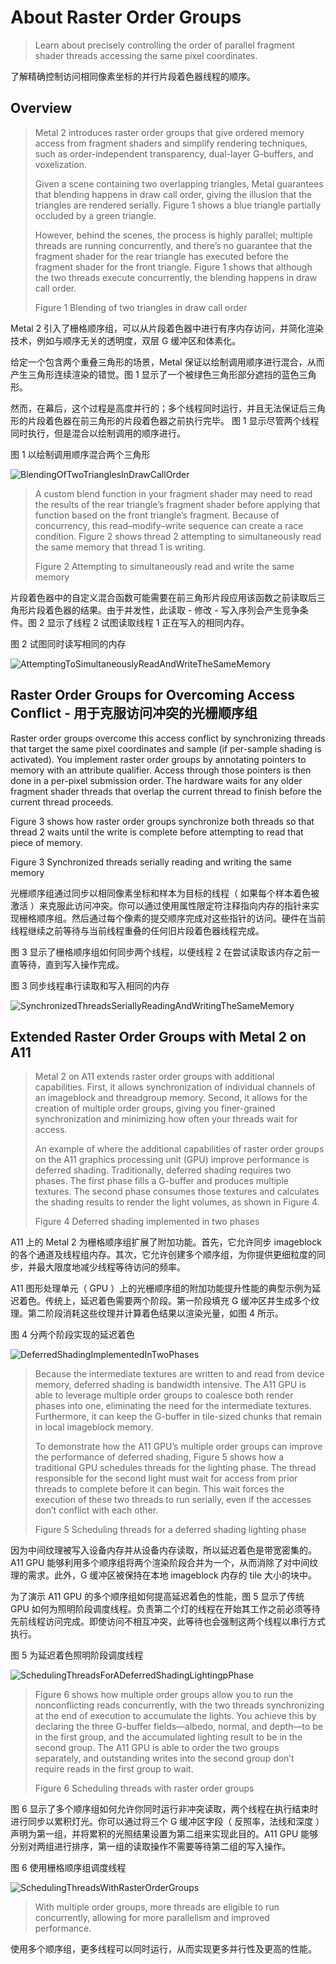 #  About Raster Order Groups

> Learn about precisely controlling the order of parallel fragment shader threads accessing the same pixel coordinates.

了解精确控制访问相同像素坐标的并行片段着色器线程的顺序。

## Overview

> Metal 2 introduces raster order groups that give ordered memory access from fragment shaders and simplify rendering techniques, such as order-independent transparency, dual-layer G-buffers, and voxelization.
>
> Given a scene containing two overlapping triangles, Metal guarantees that blending happens in draw call order, giving the illusion that the triangles are rendered serially. Figure 1 shows a blue triangle partially occluded by a green triangle.
>
> However, behind the scenes, the process is highly parallel; multiple threads are running concurrently, and there’s no guarantee that the fragment shader for the rear triangle has executed before the fragment shader for the front triangle. Figure 1 shows that although the two threads execute concurrently, the blending happens in draw call order.
>
> Figure 1 Blending of two triangles in draw call order

Metal 2 引入了栅格顺序组，可以从片段着色器中进行有序内存访问，并简化渲染技术，例如与顺序无关的透明度，双层 G 缓冲区和体素化。

给定一个包含两个重叠三角形的场景，Metal 保证以绘制调用顺序进行混合，从而产生三角形连续渲染的错觉。图 1 显示了一个被绿色三角形部分遮挡的蓝色三角形。

然而，在幕后，这个过程是高度并行的；多个线程同时运行，并且无法保证后三角形的片段着色器在前三角形的片段着色器之前执行完毕。 图 1 显示尽管两个线程同时执行，但是混合以绘制调用的顺序进行。

图 1 以绘制调用顺序混合两个三角形

![BlendingOfTwoTrianglesInDrawCallOrder](../../resource/Metal/Markdown/BlendingOfTwoTrianglesInDrawCallOrder.png)

> A custom blend function in your fragment shader may need to read the results of the rear triangle’s fragment shader before applying that function based on the front triangle’s fragment. Because of concurrency, this read–modify–write sequence can create a race condition. Figure 2 shows thread 2 attempting to simultaneously read the same memory that thread 1 is writing.
>
> Figure 2 Attempting to simultaneously read and write the same memory

片段着色器中的自定义混合函数可能需要在前三角形片段应用该函数之前读取后三角形片段着色器的结果。由于并发性，此读取 - 修改 - 写入序列会产生竞争条件。图 2 显示了线程 2 试图读取线程 1 正在写入的相同内存。

图 2 试图同时读写相同的内存

![AttemptingToSimultaneouslyReadAndWriteTheSameMemory](../../resource/Metal/Markdown/AttemptingToSimultaneouslyReadAndWriteTheSameMemory.png)

## Raster Order Groups for Overcoming Access Conflict - 用于克服访问冲突的光栅顺序组

Raster order groups overcome this access conflict by synchronizing threads that target the same pixel coordinates and sample (if per-sample shading is activated). You implement raster order groups by annotating pointers to memory with an attribute qualifier. Access through those pointers is then done in a per-pixel submission order. The hardware waits for any older fragment shader threads that overlap the current thread to finish before the current thread proceeds.

Figure 3 shows how raster order groups synchronize both threads so that thread 2 waits until the write is complete before attempting to read that piece of memory.

Figure 3 Synchronized threads serially reading and writing the same memory

光栅顺序组通过同步以相同像素坐标和样本为目标的线程（ 如果每个样本着色被激活 ）来克服此访问冲突。你可以通过使用属性限定符注释指向内存的指针来实现栅格顺序组。然后通过每个像素的提交顺序完成对这些指针的访问。硬件在当前线程继续之前等待与当前线程重叠的任何旧片段着色器线程完成。

图 3 显示了栅格顺序组如何同步两个线程，以便线程 2 在尝试读取该内存之前一直等待，直到写入操作完成。

图 3 同步线程串行读取和写入相同的内存

![SynchronizedThreadsSeriallyReadingAndWritingTheSameMemory](../../resource/Metal/Markdown/SynchronizedThreadsSeriallyReadingAndWritingTheSameMemory.png)

## Extended Raster Order Groups with Metal 2 on A11

> Metal 2 on A11 extends raster order groups with additional capabilities. First, it allows synchronization of individual channels of an imageblock and threadgroup memory. Second, it allows for the creation of multiple order groups, giving you finer-grained synchronization and minimizing how often your threads wait for access.
>
> An example of where the additional capabilities of raster order groups on the A11 graphics processing unit (GPU) improve performance is deferred shading. Traditionally, deferred shading requires two phases. The first phase fills a G-buffer and produces multiple textures. The second phase consumes those textures and calculates the shading results to render the light volumes, as shown in Figure 4.
>
> Figure 4 Deferred shading implemented in two phases

A11 上的 Metal 2 为栅格顺序组扩展了附加功能。首先，它允许同步 imageblock 的各个通道及线程组内存。其次，它允许创建多个顺序组，为你提供更细粒度的同步，并最大限度地减少线程等待访问的频率。

A11 图形处理单元（ GPU ）上的光栅顺序组的附加功能提升性能的典型示例为延迟着色。传统上，延迟着色需要两个阶段。第一阶段填充 G 缓冲区并生成多个纹理。第二阶段消耗这些纹理并计算着色结果以渲染光量，如图 4 所示。

图 4 分两个阶段实现的延迟着色

![DeferredShadingImplementedInTwoPhases](../../resource/Metal/Markdown/DeferredShadingImplementedInTwoPhases.png)

> Because the intermediate textures are written to and read from device memory, deferred shading is bandwidth intensive. The A11 GPU is able to leverage multiple order groups to coalesce both render phases into one, eliminating the need for the intermediate textures. Furthermore, it can keep the G-buffer in tile-sized chunks that remain in local imageblock memory.
>
> To demonstrate how the A11 GPU’s multiple order groups can improve the performance of deferred shading, Figure 5 shows how a traditional GPU schedules threads for the lighting phase. The thread responsible for the second light must wait for access from prior threads to complete before it can begin. This wait forces the execution of these two threads to run serially, even if the accesses don’t conflict with each other.
>
> Figure 5 Scheduling threads for a deferred shading lighting phase

因为中间纹理被写入设备内存并从设备内存读取，所以延迟着色是带宽密集的。A11 GPU 能够利用多个顺序组将两个渲染阶段合并为一个，从而消除了对中间纹理的需求。此外，G 缓冲区被保持在本地 imageblock 内存的 tile 大小的块中。

为了演示 A11 GPU 的多个顺序组如何提高延迟着色的性能，图 5 显示了传统 GPU 如何为照明阶段调度线程。负责第二个灯的线程在开始其工作之前必须等待先前线程访问完成。即使访问不相互冲突，此等待也会强制这两个线程以串行方式执行。

图 5 为延迟着色照明阶段调度线程

![SchedulingThreadsForADeferredShadingLightingpPhase](../../resource/Metal/Markdown/SchedulingThreadsForADeferredShadingLightingpPhase.png)

> Figure 6 shows how multiple order groups allow you to run the nonconflicting reads concurrently, with the two threads synchronizing at the end of execution to accumulate the lights. You achieve this by declaring the three G-buffer fields—albedo, normal, and depth—to be in the first group, and the accumulated lighting result to be in the second group. The A11 GPU is able to order the two groups separately, and outstanding writes into the second group don’t require reads in the first group to wait.
>
> Figure 6 Scheduling threads with raster order groups

图 6 显示了多个顺序组如何允许你同时运行非冲突读取，两个线程在执行结束时进行同步以累积灯光。你可以通过将三个 G 缓冲区字段（ 反照率，法线和深度 ）声明为第一组，并将累积的光照结果设置为第二组来实现此目的。A11 GPU 能够分别对两组进行排序，第一组的读取操作不需要等待第二组的写入操作。

图 6 使用栅格顺序组调度线程

![SchedulingThreadsWithRasterOrderGroups](../../resource/Metal/Markdown/SchedulingThreadsWithRasterOrderGroups.png)

> With multiple order groups, more threads are eligible to run concurrently, allowing for more parallelism and improved performance.

使用多个顺序组，更多线程可以同时运行，从而实现更多并行性及更高的性能。
